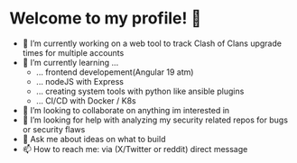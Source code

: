 # Welcome to my profile! 👋

- 🔭 I’m currently working on a web tool to track Clash of Clans upgrade times for multiple accounts
- 🌱 I’m currently learning ...
  - ... frontend developement(Angular 19 atm)
  - ... nodeJS with Express
  - ... creating system tools with python like ansible plugins
  - ... CI/CD with Docker / K8s
- 👯 I’m looking to collaborate on anything im interested in
- 🤔 I’m looking for help with analyzing my security related repos for bugs or security flaws
- 💬 Ask me about ideas on what to build
- 📫 How to reach me: via (X/Twitter or reddit) direct message

